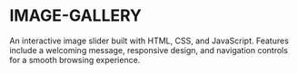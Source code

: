# IMAGE-GALLERY
An interactive image slider built with HTML, CSS, and JavaScript. Features include a welcoming message, responsive design, and navigation controls for a smooth browsing experience.
